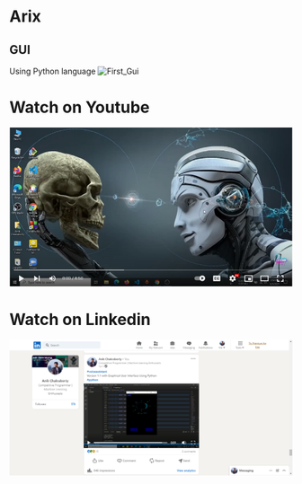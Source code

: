 # Arix
## GUI
Using Python language
![First_Gui](https://github.com/Anikcb/Arix/blob/main/Showfile/First_Gui.gif?raw=true)
# Watch on Youtube
<a href="https://youtu.be/Up9C26e26pI" target="blank"><img src="https://github.com/Anikcb/Arix-Personal_Computer_Assistant/blob/main/Showfile/youtube.png?raw=true" /></a>
# Watch on Linkedin
<a href="https://www.linkedin.com/posts/anikcb_voiceassistant-python-activity-6893140740088700928-u3TX?utm_source=share&utm_medium=member_desktop" target="blank"><img src="https://github.com/Anikcb/Arix-Personal_Computer_Assistant/blob/main/Showfile/linkedin.png?raw=true" alt="anik33122906" /></a>
